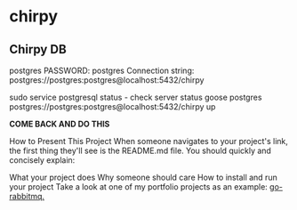 # chirpy

## Chirpy DB
postgres PASSWORD: postgres
Connection string: postgres://postgres:postgres@localhost:5432/chirpy

sudo service postgresql status - check server status
goose postgres postgres://postgres:postgres@localhost:5432/chirpy up


**COME BACK AND DO THIS**


How to Present This Project
When someone navigates to your project's link, the first thing they'll see is the README.md file. You should quickly and concisely explain:

What your project does
Why someone should care
How to install and run your project
Take a look at one of my portfolio projects as an example: [go-rabbitmq.](https://github.com/wagslane/go-rabbitmq)